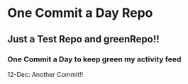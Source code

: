 # One Commit a Day Repo
## Just a Test Repo and greenRepo!!
### One Commit a Day to keep green my activity feed 

12-Dec: Another Commit!!